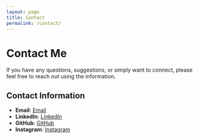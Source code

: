 ```yaml
---
layout: page
title: Contact
permalink: /contact/
---
```


# Contact Me

If you have any questions, suggestions, or simply want to connect, please feel free to reach out using the information.

## Contact Information

- **Email**: [Email](mailto:miqueas.orellana@outlook.com)
- **LinkedIn**: [LinkedIn](https://www.linkedin.com/in/miqueasorellana/)
- **GitHub**: [GitHub](https://github.com/milquejas)
- **Instagram**: [Instagram](https://instagram.com/justdoitmikeoriginal)

<!-- ## Contact Form [Optional]

[If you're using a platform that supports embedding forms, like Google Forms, Typeform, etc., you can embed or link to it here.] -->

